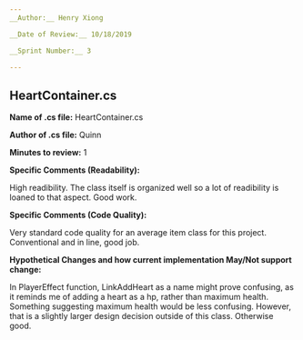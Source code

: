 ```yaml
---
__Author:__ Henry Xiong

__Date of Review:__ 10/18/2019

__Sprint Number:__ 3

---
```

## HeartContainer.cs ##

__Name of .cs file:__ HeartContainer.cs 

__Author of .cs file:__ Quinn

__Minutes to review:__ 1

__Specific Comments (Readability):__

High readibility. The class itself is organized well so a lot of readibility is loaned to that aspect. Good work.

__Specific Comments (Code Quality):__

Very standard code quality for an average item class for this project. Conventional and in line, good job.

__Hypothetical Changes and how current implementation May/Not support change:__

In PlayerEffect function, LinkAddHeart as a name might prove confusing, as it reminds me of adding a heart as a hp, rather than maximum health. Something suggesting maximum health would be less confusing. However, that is a slightly larger design decision outside of this class. Otherwise good.
